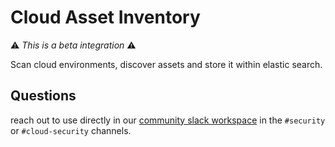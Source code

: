 # Cloud Asset Inventory 

⚠ _This is a beta integration_ ⚠

Scan cloud environments, discover assets and store it within elastic search.

## Questions 

reach out to use directly in our [community slack workspace](https://elasticstack.slack.com/) in the `#security` or `#cloud-security` channels.


